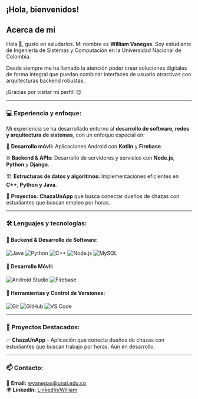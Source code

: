 ## ¡Hola, bienvenidos!
## Acerca de mí

Hola 👋, gusto en saludarlos. Mi nombre es **William Vanegas**. Soy estudiante de Ingeniería de Sistemas y Computación en la Universidad Nacional de Colombia.

Desde siempre me ha llamado la atención poder crear soluciones digitales de forma integral que puedan combinar interfaces de usuario atractivas con arquitecturas backend robustas.

¡Gracias por visitar mi perfil! 😊

---

### 💻 Experiencia y enfoque:
Mi experiencia se ha desarrollado entorno al **desarrollo de software, redes y arquitectura de sistemas**, con un enfoque especial en:

📱 **Desarrollo móvil:** Aplicaciones Android con **Kotlin** y **Firebase**.

🌐 **Backend & APIs:** Desarrollo de servidores y servicios con **Node.js**, **Python** y **Django**.

🏗 **Estructuras de datos y algoritmos:** Implementaciones eficientes en **C++, Python y Java**.

🚀 **Proyectos:** **ChazaUnApp** que busca conectar dueños de chazas con estudiantes que buscan empleo por horas.

---

### 🛠 Lenguajes y tecnologías:
#### 🔹 Backend & Desarrollo de Software:
![Java](https://img.shields.io/badge/Java-ED8B00?style=for-the-badge&logo=java&logoColor=white)
![Python](https://img.shields.io/badge/Python-3776AB?style=for-the-badge&logo=python&logoColor=white)
![C++](https://img.shields.io/badge/C++-00599C?style=for-the-badge&logo=c%2B%2B&logoColor=white)
![Node.js](https://img.shields.io/badge/Node.js-43853D?style=for-the-badge&logo=node.js&logoColor=white)
![MySQL](https://img.shields.io/badge/MySQL-4479A1?style=for-the-badge&logo=mysql&logoColor=white)

#### 🔹 Desarrollo Móvil:
![Android Studio](https://img.shields.io/badge/Android%20Studio-3DDC84?style=for-the-badge&logo=android-studio&logoColor=white)
![Firebase](https://img.shields.io/badge/Firebase-FFCA28?style=for-the-badge&logo=firebase&logoColor=black)

#### 🔹 Herramientas y Control de Versiones:
![Git](https://img.shields.io/badge/Git-F05032?style=for-the-badge&logo=git&logoColor=white)
![GitHub](https://img.shields.io/badge/GitHub-181717?style=for-the-badge&logo=github&logoColor=white)
![VS Code](https://img.shields.io/badge/VSCode-007ACC?style=for-the-badge&logo=visual-studio-code&logoColor=white)

---

### 📌 Proyectos Destacados:
✅ **ChazaUnApp** - Aplicación que conecta dueños de chazas con estudiantes que buscan trabajo por horas. Aún en desarrollo.

---

### 📫 Contacto:
📩 **Email:** [wvanegas@unal.edu.co](mailto:wvanegas@unal.edu.co)  
🌍 **LinkedIn:** [LinkedIn/William](https://www.linkedin.com/in/william-dario-vanegas-433b75222)  
